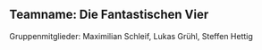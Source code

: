 ## Teamname: Die Fantastischen Vier

Gruppenmitglieder:
Maximilian Schleif, Lukas Grühl, Steffen Hettig
